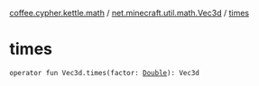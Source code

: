 [coffee.cypher.kettle.math](../index.md) / [net.minecraft.util.math.Vec3d](index.md) / [times](./times.md)

# times

`operator fun Vec3d.times(factor: `[`Double`](https://kotlinlang.org/api/latest/jvm/stdlib/kotlin/-double/index.html)`): Vec3d`